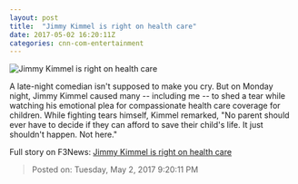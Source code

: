 ```yaml
---
layout: post
title:  "Jimmy Kimmel is right on health care"
date: 2017-05-02 16:20:11Z
categories: cnn-com-entertainment
---
```


![Jimmy Kimmel is right on health care](http://i2.cdn.cnn.com/cnnnext/dam/assets/170502084041-jimmy-kimmel-live-son-super-tease.jpg)

A late-night comedian isn't supposed to make you cry. But on Monday night, Jimmy Kimmel caused many -- including me -- to shed a tear while watching his emotional plea for compassionate health care coverage for children. While fighting tears himself, Kimmel remarked, "No parent should ever have to decide if they can afford to save their child's life. It just shouldn't happen. Not here."


Full story on F3News: [Jimmy Kimmel is right on health care](http://www.f3nws.com/n/cybKZF)

> Posted on: Tuesday, May 2, 2017 9:20:11 PM
